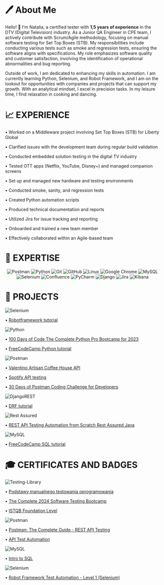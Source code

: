 # 🖊️ About Me

Hello! 👋 I'm Natalia, a certified tester with **1,5 years of experience** in the DTV (Digital Television) industry. As a Junior QA Engineer in CPE team, I actively contribute with Scrum/Agile methodology, focusing on manual software testing for Set Top Boxes (STB). My responsibilities include conducting various tests such as smoke and regression tests, ensuring the software aligns with specifications. My role emphasizes software quality and customer satisfaction, involving the identification of operational abnormalities and bug reporting.

Outside of work, I am dedicated to enhancing my skills in automation. I am currently learning Python, Selenium, and Robot Framework, and I am on the lookout for opportunities with companies and projects that can support my growth. With an analytical mindset, I excel in precision tasks. In my leisure time, I find relaxation in cooking and dancing.

# 📈 EXPERIENCE 

• Worked on a Middleware project involving Set Top Boxes (STB) for Liberty Global

• Clarified issues with the development team during regular build validation

• Conducted embedded solution testing in the digital TV industry

• Tested OTT apps (Netflix, YouTube, Disney+) and managed companion screens

• Set up and managed new hardware and testing environments

• Conducted smoke, sanity, and regression tests

• Created Python automation scripts

• Produced technical documentation and reports

• Utilized Jira for issue tracking and reporting

• Onboarded and trained a new team member

• Effectively collaborated within an Agile-based team


# 🧰 EXPERTISE

<center>

![Postman](https://img.shields.io/badge/Postman-FF6C37?style=for-the-badge&logo=postman&logoColor=white)
![Python](https://img.shields.io/badge/python-3670A0?style=for-the-badge&logo=python&logoColor=ffdd54)
![Git](https://img.shields.io/badge/git-%23F05033.svg?style=for-the-badge&logo=git&logoColor=white)
![GitHub](https://img.shields.io/badge/github-%23121011.svg?style=for-the-badge&logo=github&logoColor=white)
![Linux](https://img.shields.io/badge/Linux-FCC624?style=for-the-badge&logo=linux&logoColor=black)
![Google Chrome](https://img.shields.io/badge/Chrome%20Devtools-4285F4?style=for-the-badge&logo=GoogleChrome&logoColor=white)
![MySQL](https://img.shields.io/badge/mysql-%2300f.svg?style=for-the-badge&logo=mysql&logoColor=white)
![Selenium](https://img.shields.io/badge/-selenium-%43B02A?style=for-the-badge&logo=selenium&logoColor=white)
![Confluence](https://img.shields.io/badge/confluence-%23172BF4.svg?style=for-the-badge&logo=confluence&logoColor=white)
![PyCharm](https://img.shields.io/badge/pycharm-143?style=for-the-badge&logo=pycharm&logoColor=black&color=black&labelColor=green)
![Django](https://img.shields.io/badge/django-%23092E20.svg?style=for-the-badge&logo=django&logoColor=white)
![Jira](https://img.shields.io/badge/jira-%230A0FFF.svg?style=for-the-badge&logo=jira&logoColor=white)
![Kibana](https://img.shields.io/badge/Kibana-005571?style=for-the-badge&logo=Kibana&logoColor=white)

</center>

# 🚀 PROJECTS
![Selenium](https://img.shields.io/badge/-selenium-%43B02A?style=for-the-badge&logo=selenium&logoColor=white)

• [Robotframework tutorial](https://github.com/Natalia7526/Robotframework_tutorial)

![Python](https://img.shields.io/badge/python-3670A0?style=for-the-badge&logo=python&logoColor=ffdd54)

• [100 Days of Code The Complete Python Pro Bootcamp for 2023](https://github.com/Natalia7526/100-Days-of-Code-The-Complete-Python-Pro-Bootcamp-for-2023)

• [FreeCodeCamp Python tutorial](https://github.com/Natalia7526/FreeCodeCamp/tree/main/Python)

![Postman](https://img.shields.io/badge/Postman-FF6C37?style=for-the-badge&logo=postman&logoColor=white)

• [Valentino Artisan Coffee House API](https://github.com/Natalia7526/Software-tester/tree/main/Automated%20API%20Testing/Postman%20API%20Test%20Automation%20for%20Beginners)

• [Spotify API testing](https://github.com/Natalia7526/Software-tester/tree/main/Automated%20API%20Testing/Spotify%20API%20Testing)

• [30 Days of Postman Coding Challenge for Developers](https://github.com/Natalia7526/Software-tester/tree/main/Automated%20API%20Testing/30%20Days%20of%20Postman%20Coding%20Challenge%20for%20Developers)

![DjangoREST](https://img.shields.io/badge/DJANGO-REST-ff1709?style=for-the-badge&logo=django&logoColor=white&color=ff1709&labelColor=gray)

• [DRF tutorial](https://github.com/Natalia7526/DRF_tutorial)

![Rest Assured](https://img.shields.io/badge/Rest_Assured-2.9.0-brightgreen?style=for-the-badge)

• [REST API Testing Automation from Scratch Rest Assured Java](https://github.com/Natalia7526/Rest-API-Testing-Automation-from-Scratch-Rest-Assured-Java)

![MySQL](https://img.shields.io/badge/mysql-%2300f.svg?style=for-the-badge&logo=mysql&logoColor=white)

• [FreeCodeCamp SQL tutorial](https://github.com/Natalia7526/FreeCodeCamp/tree/main/SQL)

# 🎓 CERTIFICATES AND BADGES
![Testing-Library](https://img.shields.io/badge/Testing-%23E33332?style=for-the-badge&logo=testing-library&logoColor=white)

• [Podstawy manualnego testowania oprogramowania](https://www.udemy.com/certificate/UC-7c692f6f-d699-486c-bdfc-780570de9558/)

• [The Complete 2024 Software Testing Bootcamp](https://www.udemy.com/certificate/UC-db034715-823e-4731-92cf-ac6a81646cfe/)

• [ISTQB Foundation Level](https://drive.google.com/file/d/1AB0wAE7InL-OYQPLH2DsXrFgMxRkc2md/view)

![Postman](https://img.shields.io/badge/Postman-FF6C37?style=for-the-badge&logo=postman&logoColor=white)

• [Postman: The Complete Guide - REST API Testing](https://consultred.udemy.com/certificate/UC-10f7559c-2bdb-4e01-8b03-5c1a75c8f0d9/?utm_campaign=email&utm_medium=email&utm_source=sendgrid.com)

• [API Test Automation](https://badgr.com/public/assertions/KPNcqELoSwySEJJDAPGdOA?identity__email=natalia.jasiczak96@gmail.com)

![MySQL](https://img.shields.io/badge/mysql-%2300f.svg?style=for-the-badge&logo=mysql&logoColor=white)

• [Intro to SQL](https://www.kaggle.com/learn/certification/nataliajasiczak/intro-to-sql)

![Selenium](https://img.shields.io/badge/-selenium-%43B02A?style=for-the-badge&logo=selenium&logoColor=white)

• [Robot Framework Test Automation - Level 1 (Selenium)](https://www.udemy.com/certificate/UC-4eb13aa5-0598-4021-84c2-9347a344c15b/)
